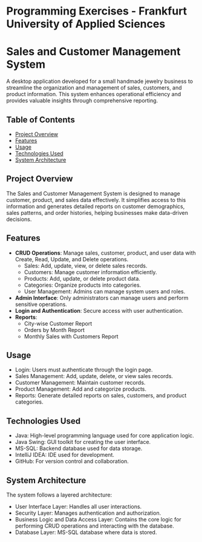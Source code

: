 # Programming Exercises - Frankfurt University of Applied Sciences
# Sales and Customer Management System

A desktop application developed for a small handmade jewelry business to streamline the organization and management of sales, customers, and product information. This system enhances operational efficiency and provides valuable insights through comprehensive reporting.

## Table of Contents
- [Project Overview](#project-overview)
- [Features](#features)
- [Usage](#usage)
- [Technologies Used](#technologies-used)
- [System Architecture](#system-architecture)

## Project Overview

The Sales and Customer Management System is designed to manage customer, product, and sales data effectively. It simplifies access to this information and generates detailed reports on customer demographics, sales patterns, and order histories, helping businesses make data-driven decisions.

## Features

- **CRUD Operations**: Manage sales, customer, product, and user data with Create, Read, Update, and Delete operations.
  - Sales: Add, update, view, or delete sales records.
  - Customers: Manage customer information efficiently.
  - Products: Add, update, or delete product data.
  - Categories: Organize products into categories.
  - User Management: Admins can manage system users and roles.
- **Admin Interface**: Only administrators can manage users and perform sensitive operations.
- **Login and Authentication**: Secure access with user authentication.
- **Reports**:
  - City-wise Customer Report
  - Orders by Month Report
  - Monthly Sales with Customers Report

## Usage

- Login: Users must authenticate through the login page.
- Sales Management: Add, update, delete, or view sales records.
- Customer Management: Maintain customer records.
- Product Management: Add and categorize products.
- Reports: Generate detailed reports on sales, customers, and product categories.


## Technologies Used

- Java: High-level programming language used for core application logic.
- Java Swing: GUI toolkit for creating the user interface.
- MS-SQL: Backend database used for data storage.
- IntelliJ IDEA: IDE used for development.
- GitHub: For version control and collaboration.


## System Architecture

The system follows a layered architecture:

- User Interface Layer: Handles all user interactions.
- Security Layer: Manages authentication and authorization.
- Business Logic and Data Access Layer: Contains the core logic for performing CRUD operations and interacting with the database.
- Database Layer: MS-SQL database where data is stored.

